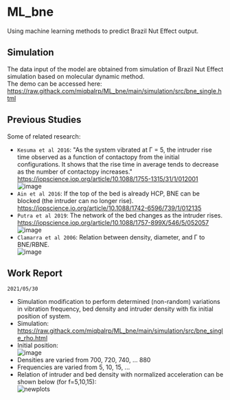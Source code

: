 # ML_bne
Using machine learning methods to predict Brazil Nut Effect output.

## Simulation
The data input of the model are obtained from simulation of Brazil Nut Effect simulation based on molecular dynamic method.<br>
The demo can be accessed here: https://raw.githack.com/miqbalrp/ML_bne/main/simulation/src/bne_single.html <br>

## Previous Studies
Some of related research:
* `Kesuma et al 2016`: "As the system vibrated at &Gamma; = 5, the intruder rise time observed as a function of contactopy from the initial configurations. It shows that the rise time in average tends to decrease as the number of contactopy increases."
https://iopscience.iop.org/article/10.1088/1755-1315/31/1/012001 
![image](https://user-images.githubusercontent.com/38918617/120106543-8f120280-c187-11eb-93d7-2ad1154db56a.png)
* `Ain et al 2016`: If the top of the bed is already HCP, BNE can be blocked (the intruder can no longer rise). 
https://iopscience.io.org/article/10.1088/1742-6596/739/1/012135
* `Putra et al 2019`: The network of the bed changes as the intruder rises.
https://iopscience.iop.org/article/10.1088/1757-899X/546/5/052057</br>![image](https://user-images.githubusercontent.com/38918617/120106642-1eb7b100-c188-11eb-9966-4d9c413be6f5.png)
* `Clamarra et al 2006`: Relation between density, diameter, and &Gamma; to BNE/RBNE. </br> ![image](https://user-images.githubusercontent.com/38918617/120123868-9531ce80-c1db-11eb-95e5-3147445f9d73.png)


## Work Report
`2021/05/30` 
* Simulation modification to perform determined (non-random) variations in vibration frequency, bed density and intruder density with fix initial position of system. 
* Simulation: https://raw.githack.com/miqbalrp/ML_bne/main/simulation/src/bne_single_rho.html
* Initial position: </br>![image](https://user-images.githubusercontent.com/38918617/120110331-3ba7b080-c197-11eb-878d-b0953fdad09b.png)
* Densities are varied from 700, 720, 740, ... 880
* Frequencies are varied from 5, 10, 15, ...
* Relation of intruder and bed density with normalized acceleration can be shown below (for f=5,10,15): </br> ![newplots](https://user-images.githubusercontent.com/38918617/120123636-2607aa80-c1da-11eb-98fd-d360348c8f50.png)


